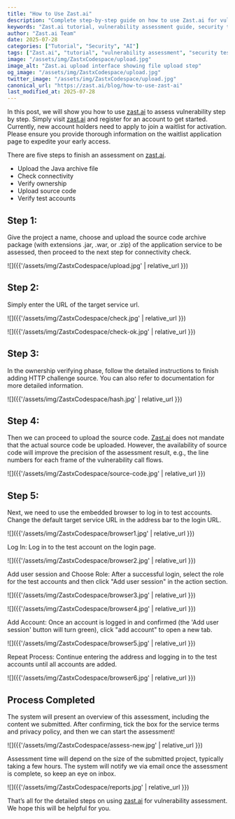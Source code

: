 ```yaml
---
title: "How to Use Zast.ai"
description: "Complete step-by-step guide on how to use Zast.ai for vulnerability assessment. Learn how to upload code, verify ownership, add test accounts, and get detailed security reports with zero false positives."
keywords: "Zast.ai tutorial, vulnerability assessment guide, security testing, code upload, ownership verification, test accounts, security reports, AI security, automated vulnerability detection"
author: "Zast.ai Team"
date: 2025-07-28
categories: ["Tutorial", "Security", "AI"]
tags: ["Zast.ai", "tutorial", "vulnerability assessment", "security testing", "how-to", "user guide", "step-by-step", "AI security"]
image: "/assets/img/ZastxCodespace/upload.jpg"
image_alt: "Zast.ai upload interface showing file upload step"
og_image: "/assets/img/ZastxCodespace/upload.jpg"
twitter_image: "/assets/img/ZastxCodespace/upload.jpg"
canonical_url: "https://zast.ai/blog/how-to-use-zast-ai"
last_modified_at: 2025-07-28
---
```


In this post, we will show you how to use <a href="https://zast.ai" target="_blank">zast.ai</a> to assess vulnerability step by step. Simply visit <a href="https://zast.ai" target="_blank">zast.ai</a> and register for an account to get started. Currently, new account holders need to apply to join a waitlist for activation. Please ensure you provide thorough information on the waitlist application page to expedite your early access.

There are five steps to finish an assessment on <a href="https://zast.ai" target="_blank">zast.ai</a>.

- Upload the Java archive file
- Check connectivity
- Verify ownership
- Upload source code
- Verify test accounts

## Step 1:

Give the project a name, choose and upload the source code archive package (with extensions .jar, .war, or .zip) of the application service to be assessed, then proceed to the next step for connectivity check.

![]({{'/assets/img/ZastxCodespace/upload.jpg' | relative_url }})

## Step 2:

Simply enter the URL of the target service url.

![]({{'/assets/img/ZastxCodespace/check.jpg' | relative_url }})

![]({{'/assets/img/ZastxCodespace/check-ok.jpg' | relative_url }})

## Step 3:

In the ownership verifying phase, follow the detailed instructions to finish adding HTTP challenge source. You can also refer to documentation for more detailed information.

![]({{'/assets/img/ZastxCodespace/hash.jpg' | relative_url }})

## Step 4:

Then we can proceed to upload the source code. <a href="https://zast.ai" target="_blank">Zast.ai</a> does not mandate that the actual source code be uploaded. However, the availability of source code will improve the precision of the assessment result, e.g., the line numbers for each frame of the vulnerability call flows.

![]({{'/assets/img/ZastxCodespace/source-code.jpg' | relative_url }})

## Step 5:

Next, we need to use the embedded browser to log in to test accounts. Change the default target service URL in the address bar to the login URL.

![]({{'/assets/img/ZastxCodespace/browser1.jpg' | relative_url }})

Log In: Log in to the test account on the login page.

![]({{'/assets/img/ZastxCodespace/browser2.jpg' | relative_url }})

Add user session and Choose Role: After a successful login, select the role for the test accounts and then click "Add user session" in the action section.

![]({{'/assets/img/ZastxCodespace/browser3.jpg' | relative_url }})

![]({{'/assets/img/ZastxCodespace/browser4.jpg' | relative_url }})

Add Account: Once an account is logged in and confirmed (the 'Add user session' button will turn green), click "add account" to open a new tab.

![]({{'/assets/img/ZastxCodespace/browser5.jpg' | relative_url }})

Repeat Process: Continue entering the address and logging in to the test accounts until all accounts are added.

![]({{'/assets/img/ZastxCodespace/browser6.jpg' | relative_url }})

## Process Completed

The system will present an overview of this assessment, including the content we submitted. After confirming, tick the box for the service terms and privacy policy, and then we can start the assessment!

![]({{'/assets/img/ZastxCodespace/assess-new.jpg' | relative_url }})

Assessment time will depend on the size of the submitted project, typically taking a few hours. The system will notify we via email once the assessment is complete, so keep an eye on inbox.

![]({{'/assets/img/ZastxCodespace/reports.jpg' | relative_url }})

That’s all for the detailed steps on using <a href="https://zast.ai" target="_blank">zast.ai</a> for vulnerability assessment. We hope this will be helpful for you.

